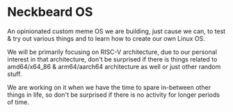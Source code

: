# Neckbeard OS

An opinionated custom meme OS we are building, just cause we can, to test & try out various things and to learn how to create our own Linux OS.

We will be primarily focusing on RISC-V architecture, due to our personal interest in that architecture, don't be surprised if there is things related to amd64/x64_86 & arm64/aarch64 architecture as well or just other random stuff.

We are working on it when we have the time to spare in-between other things in life, so don't be surprised if there is no activity for longer periods of time. 

<!--

**Here are some ideas to get you started:**

🙋‍♀️ A short introduction - what is your organization all about?
🌈 Contribution guidelines - how can the community get involved?
👩‍💻 Useful resources - where can the community find your docs? Is there anything else the community should know?
🍿 Fun facts - what does your team eat for breakfast?
🧙 Remember, you can do mighty things with the power of [Markdown](https://docs.github.com/github/writing-on-github/getting-started-with-writing-and-formatting-on-github/basic-writing-and-formatting-syntax)
-->
